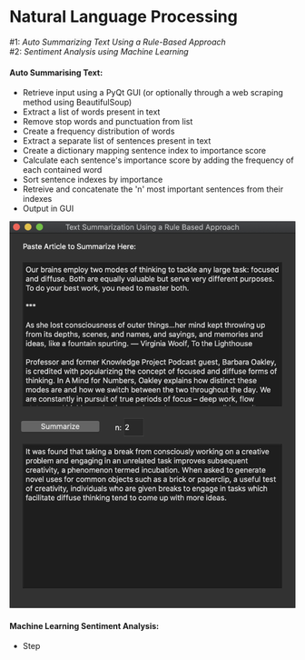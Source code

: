 # Natural Language Processing


#1: 
_Auto Summarizing Text Using a Rule-Based Approach_
\
#2: _Sentiment Analysis using Machine Learning_



#### Auto Summarising Text:

* Retrieve input using a PyQt GUI (or optionally through a web scraping method using BeautifulSoup)
* Extract a list of words present in text
* Remove stop words and punctuation from list
* Create a frequency distribution of words
* Extract a separate list of sentences present in text
* Create a dictionary mapping sentence index to importance score
* Calculate each sentence's importance score by adding the frequency of each contained word
* Sort sentence indexes by importance
* Retreive and concatenate the 'n' most important sentences from their indexes
* Output in GUI

<img src="screenshotSummarizeText.png" width="550">

#### Machine Learning Sentiment Analysis:
* Step

